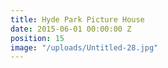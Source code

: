 ```yaml
---
title: Hyde Park Picture House
date: 2015-06-01 00:00:00 Z
position: 15
image: "/uploads/Untitled-28.jpg"
---
```


